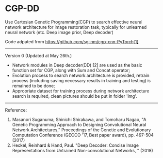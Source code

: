 # CGP-DD
Use Cartesian Genetic Programming(CGP) to search effective neural network architecture for image restoration task, typically for unlearned neural network (etc. Deep image prior, Deep decoder)

Code adpated from https://github.com/sg-nm/cgp-cnn-PyTorch[1]

---
Version 0 (Updated at May 26th.)

* Network modules in Deep decoder(DD) [2] are used as the basic function set for CGP, along with Sum and Concat operator;
* Evolution process to search network architecture is provided, retrain process (including saving necessary results in training and testing) is remained to be done;
* Appropriate dataset for training process during network architecture search is required, clean pictures should be put in folder 'img'. 
---
Reference:

1. Masanori Suganuma, Shinichi Shirakawa, and Tomoharu Nagao, "A Genetic Programming Approach to Designing Convolutional Neural Network Architectures," Proceedings of the Genetic and Evolutionary Computation Conference (GECCO '17, Best paper award), pp. 497-504 (2017)
2. Heckel, Reinhard & Hand, Paul. "Deep Decoder: Concise Image Representations from Untrained Non-convolutional Networks, " (2018) 
